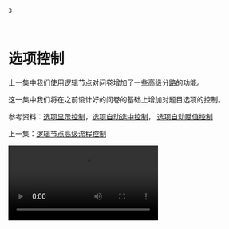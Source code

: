 ```index
3
```
```tag

```
```summary

```

# 选项控制
上一集中我们使用逻辑节点对问卷增加了一些高级分路的功能。

这一集中我们将在之前设计好的问卷的基础上增加对题目选项的控制。

参考资料：[选项显示控制](../design/logic/opt-display.md)，[选项自动选中控制](../design/logic/opt-auto-select.md)，
[选项自动赋值控制](../design/logic/opt-auto-input.md)

上一集：[逻辑节点高级流程控制](./logic-control.md)

<video src='https://media.choiceform.com/help/video/option-control.mp4'>

下一集：[变量与选项引用](./variable-option-reference.md)
